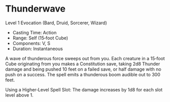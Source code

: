 # Thunderwave
Level 1 Evocation (Bard, Druid, Sorcerer, Wizard)

- Casting Time: Action
- Range: Self (15‑foot Cube)
- Components: V, S
- Duration: Instantaneous

A wave of thunderous force sweeps out from you. Each creature in a 15‑foot Cube originating from you makes a Constitution save, taking 2d8 Thunder damage and being pushed 10 feet on a failed save, or half damage with no push on a success. The spell emits a thunderous boom audible out to 300 feet.

Using a Higher‑Level Spell Slot: The damage increases by 1d8 for each slot level above 1.
